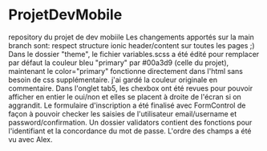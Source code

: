 # ProjetDevMobile
repository du projet de dev mobiile
Les changements apportés sur la main branch sont:
respect structure ionic header/content sur toutes les pages ;)
Dans le dossier "theme", le fichier variables.scss a été édité pour remplacer par défaut la couleur bleu "primary" par #00a3d9 (celle du projet),
maintenant le color="primary" fonctionne directement dans l'html sans besoin de css supplémentaire. j'ai gardé la couleur originale en commentaire.
Dans l'onglet tab5, les chexbox ont été revues pour pouvoir afficher en entier le oui/non et elles se placent à droite de l'écran si on aggrandit.
Le formulaire d'inscription a été finalisé avec FormControl de façon à pouvoir checker les saisies de l'utilisateur email/username et password/confirmation.
Un dossier validators contient des fonctions pour l'identifiant et la concordance du mot de passe. L'ordre des champs a été vu avec Alex.
